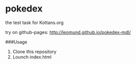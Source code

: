 # pokedex

the test task for Kottans.org

try on github-pages: http://leomund.github.io/pokedex-mdl/

###Usage
1. Clone this repository
1. Lounch index.html
